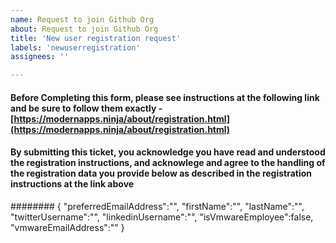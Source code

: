 ```yaml
---
name: Request to join Github Org
about: Request to join Github Org
title: 'New user registration request'
labels: 'newuserregistration'
assignees: ''

---
```

#### Before Completing this form, please see instructions at the following link and be sure to follow them exactly - [https://modernapps.ninja/about/registration.html](https://modernapps.ninja/about/registration.html)

#### By submitting this ticket, you acknowledge you have read and understood the registration instructions, and acknowlege and agree to the handling of the registration data you provide below as described in the registration instructions at the link above
########
{
  "preferredEmailAddress":"",
  "firstName":"",
  "lastName":"",
  "twitterUsername":"",
  "linkedinUsername":"",
  "isVmwareEmployee":false,
  "vmwareEmailAddress":""
}